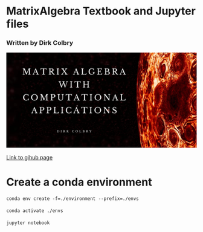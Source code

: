 # MatrixAlgebra Textbook and Jupyter files
### Written by Dirk Colbry

![Matrix Algebra with Computational Modeling](./book/sources/Cover_horizontal.png)

[Link to gihub page](https://colbrydi.github.io/MatrixAlgebra)


# Create a conda environment

```
conda env create -f=./environment --prefix=./envs

conda activate ./envs

jupyter notebook
```


